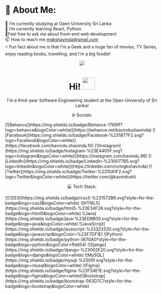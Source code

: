 # 💫 About Me:
🔭 I’m currently studying at Open University Sri Lanka<br>🌱 I’m currently learning React, Python<br>💬Feel free to ask me about front-end web development<br>📫 How to reach me mgkshavinda@gmail.com<br>⚡ Fun fact about me is that I'm a Geek and a huge fan of movies, TV Series, enjoy reading books, travelling, and I'm a big foodie!<br>

 <p align="center"><img src="https://imgur.com/sh07vdn"/></p>

<p align="center"><h1 align="center">Hi! <img src="https://media.giphy.com/media/8XaBSsyQaYFxxNqznU/giphy.gif" width="40" height="40"/></h1>
<p align="center">I'm a third-year Software Engineering student at the Open University of Sri Lanka! </p>

<p align="center"> 🌐 Socials:</p>
<p align="center">
  <script src="https://platform.linkedin.com/in.js" type="text/javascript"> lang: en_US</script>
  <script type="IN/Share" data-url="https://linkedin.com/in/mgkshavinda"></script>
</p>
[![Behance](https://img.shields.io/badge/Behance-1769ff?logo=behance&logoColor=white)](https://behance.net/kavindushavinda) [![Facebook](https://img.shields.io/badge/Facebook-%231877F2.svg?logo=Facebook&logoColor=white)](https://facebook.com/kavindu.shavinda.10) [![Instagram](https://img.shields.io/badge/Instagram-%23E4405F.svg?logo=Instagram&logoColor=white)](https://instagram.com/kavindu.96) [![LinkedIn](https://img.shields.io/badge/LinkedIn-%230077B5.svg?logo=linkedin&logoColor=white)](https://linkedin.com/in/mgkshavinda) [![Twitter](https://img.shields.io/badge/Twitter-%231DA1F2.svg?logo=Twitter&logoColor=white)](https://twitter.com/@kavindush)

<p align="center"> 💻 Tech Stack:</p>
![CSS3](https://img.shields.io/badge/css3-%231572B6.svg?style=for-the-badge&logo=css3&logoColor=white) ![HTML5](https://img.shields.io/badge/html5-%23E34F26.svg?style=for-the-badge&logo=html5&logoColor=white) ![Java](https://img.shields.io/badge/java-%23ED8B00.svg?style=for-the-badge&logo=java&logoColor=white) ![JavaScript](https://img.shields.io/badge/javascript-%23323330.svg?style=for-the-badge&logo=javascript&logoColor=%23F7DF1E) ![Python](https://img.shields.io/badge/python-3670A0?style=for-the-badge&logo=python&logoColor=ffdd54) ![Django](https://img.shields.io/badge/django-%23092E20.svg?style=for-the-badge&logo=django&logoColor=white) ![MySQL](https://img.shields.io/badge/mysql-%2300f.svg?style=for-the-badge&logo=mysql&logoColor=white) 	![Figma](https://img.shields.io/badge/figma-%23F24E1E.svg?style=for-the-badge&logo=figma&logoColor=white)![Bootstrap](https://img.shields.io/badge/bootstrap-563D7C?style=for-the-badge&logo=bootstrap&logoColor=white)

